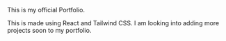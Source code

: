 This is my official Portfolio.

This is made using React and Tailwind CSS. I am looking into adding more projects soon to my portfolio.
